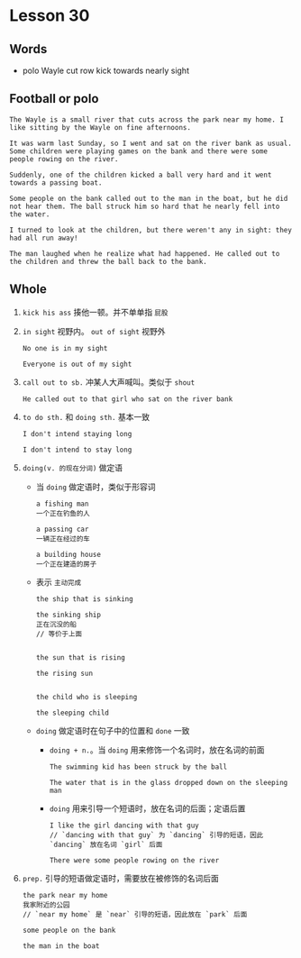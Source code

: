 # Lesson 30

## Words

- polo Wayle cut row kick towards nearly sight

## Football or polo

```
The Wayle is a small river that cuts across the park near my home. I like sitting by the Wayle on fine afternoons.

It was warm last Sunday, so I went and sat on the river bank as usual. Some children were playing games on the bank and there were some people rowing on the river.

Suddenly, one of the children kicked a ball very hard and it went towards a passing boat.

Some people on the bank called out to the man in the boat, but he did not hear them. The ball struck him so hard that he nearly fell into the water.

I turned to look at the children, but there weren't any in sight: they had all run away!

The man laughed when he realize what had happened. He called out to the children and threw the ball back to the bank.
```

## Whole

1. `kick his ass` 揍他一顿。并不单单指 `屁股`

2. `in sight` 视野内。 `out of sight` 视野外

   ```
   No one is in my sight

   Everyone is out of my sight
   ```

3. `call out to sb.` 冲某人大声喊叫。类似于 `shout`

   ```
   He called out to that girl who sat on the river bank
   ```

4. `to do sth.` 和 `doing sth.` 基本一致

   ```
   I don't intend staying long

   I don't intend to stay long
   ```

5. `doing(v. 的现在分词)` 做定语

   - 当 `doing` 做定语时，类似于形容词

     ```
     a fishing man
     一个正在钓鱼的人

     a passing car
     一辆正在经过的车

     a building house
     一个正在建造的房子
     ```

   - 表示 `主动完成`

     ```
     the ship that is sinking

     the sinking ship
     正在沉没的船
     // 等价于上面


     the sun that is rising

     the rising sun


     the child who is sleeping

     the sleeping child
     ```

   - `doing` 做定语时在句子中的位置和 `done` 一致

     - `doing + n.`。当 `doing` 用来修饰一个名词时，放在名词的前面

       ```
       The swimming kid has been struck by the ball

       The water that is in the glass dropped down on the sleeping man
       ```

     - `doing` 用来引导一个短语时，放在名词的后面；定语后置

       ```
       I like the girl dancing with that guy
       // `dancing with that guy` 为 `dancing` 引导的短语，因此 `dancing` 放在名词 `girl` 后面

       There were some people rowing on the river
       ```

6. `prep.` 引导的短语做定语时，需要放在被修饰的名词后面

   ```
   the park near my home
   我家附近的公园
   // `near my home` 是 `near` 引导的短语，因此放在 `park` 后面

   some people on the bank

   the man in the boat
   ```
